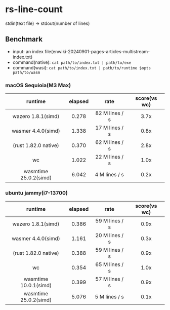 # rs-line-count
stdin(text file) -> stdout(number of lines)

## Benchmark

- input: an index file(enwiki-20240901-pages-articles-multistream-index.txt)
- command(native): `cat path/to/index.txt | path/to/exe`
- command(wasi): `cat path/to/index.txt | path/to/runtime $opts path/to/wasm`

### macOS Sequioia(M3 Max)

| runtime               | elapsed | rate           | score(vs wc) |
|:---------------------:|:-------:|:--------------:|:------------:|
| wazero 1.8.1(simd)    | 0.278   | 82 M lines / s | 3.7x         |
| wasmer 4.4.0(simd)    | 1.338   | 17 M lines / s | 0.8x         |
| (rust 1.82.0 native)  | 0.370   | 62 M lines / s | 2.8x         |
| wc                    | 1.022   | 22 M lines / s | 1.0x         |
| wasmtime 25.0.2(simd) | 6.042   |  4 M lines / s | 0.2x         |

### ubuntu jammy(i7-13700)

| runtime               | elapsed | rate           | score(vs wc) |
|:---------------------:|:-------:|:--------------:|:------------:|
| wazero 1.8.1(simd)    | 0.386   | 59 M lines / s | 0.9x         |
| wasmer 4.4.0(simd)    | 1.161   | 20 M lines / s | 0.3x         |
| (rust 1.82.0 native)  | 0.388   | 59 M lines / s | 0.9x         |
| wc                    | 0.354   | 65 M lines / s | 1.0x         |
| wasmtime 10.0.1(simd) | 0.399   | 57 M lines / s | 0.9x         |
| wasmtime 25.0.2(simd) | 5.076   |  5 M lines / s | 0.1x         |
